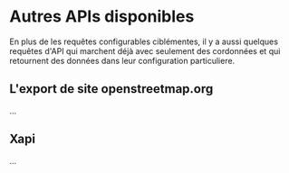 Autres APIs disponibles
=======================

En plus de les requêtes configurables ciblémentes,
il y a aussi quelques requêtes d'API
qui marchent déjà avec seulement des cordonnées
et qui retournent des données dans leur configuration particuliere.

## L'export de site openstreetmap.org

...
<!--
Im [Export-Tab](https://openstreetmap.org/export) der [OSM Main Site](https://openstreetmap.org) gibt es eine Funktion,
um alle Daten mittels Overpass API zu exportieren.
Diese bildet das Verhalten des Exports direkt von der Originaldatenbank nach,
kann aber quantitativ deutlich mehr Elemente exportieren.
Dahinter steckt eine einfache URL:

[/api/map?bbox=-0.001,51.477,0.001,51.478](https://overpass-api.de/api/map?bbox=-0.001,51.477,0.001,51.478)

Die Reihenfolge der Koordinaten orientiert sich hier an älteren Schnittstellen.
Sie weicht daher von der Bounding-Box ab.
Es folgen westlicher Rand, südlicher Rand, östlicher Rand und nördlicher Rand aufeinander.

Als Abfrage wird ausgeführt [(Link)](https://overpass-turbo.eu/?lat=51.4775&lon=0.0&zoom=17&Q=%28%20node%28%7B%7Bbbox%7D%7D%29%3B%0A%20%20way%28bn%29%3B%0A%20%20node%28w%29%3B%20%29%3B%0A%28%20%2E%5F%3B%0A%20%20%28%20rel%28bn%29%2D%3E%2Ea%3B%0A%20%20%20%20rel%28bw%29%2D%3E%2Ea%3B%0A%20%20%29%3B%0A%20%20rel%28br%29%3B%0A%29%3B%0Aout%20meta%3B)

    ( node({{bbox}});
      way(bn);
      node(w);
    );
    ( ._;
      ( rel(bn)->.a;
        rel(bw)->.a;
      );
      rel(br);
    );
    out meta;

D.h. es sind enthalten:

1. alle Nodes in der gegebenen Bounding-Box
1. alle Ways, die mindestens eine Node in der Bounding-Box haben
1. alle von diesen Ways benutzte Nodes
1. alle Relationen, die eines oder mehrere Elemente unter 1.-3. als Member enthalten
1. alle Relationen, die eine oder mehrere Relation von 4. als Member enthalten

und es wird davon der Detailgrad mit Version und Zeitstempel ausgegeben.

Nicht enthalten sind Ways, die die Bounding-Box nur durchlaufen ohne dort einen Node zu haben.
Wie man dieses Problem behebt,
ist im [vorhergehenden Unterkapitel](osm_types.md#full) erläutert, insbesondere im Abschnitt _Alles zusammen_.
-->

## Xapi

...
